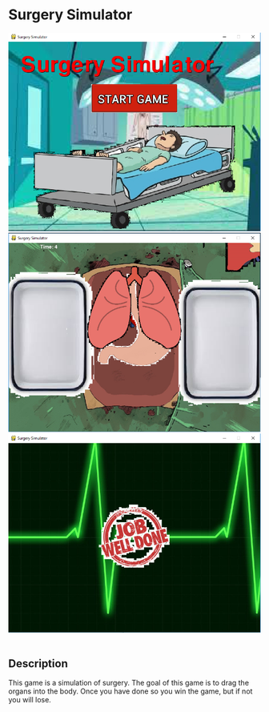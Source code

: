 # Surgery Simulator
<img Src="https://github.com/ahuang7101/pyGame-Surgery-Simulator/blob/master/title%20screen.PNG">
<img Src="https://github.com/ahuang7101/pyGame-Surgery-Simulator/blob/master/Capture2.PNG">
<img Src="https://github.com/ahuang7101/pyGame-Surgery-Simulator/blob/master/Capture3.PNG">
<img Src="">
<h2> Description </h2>
<p> This game is a simulation of surgery. The goal of this game is to drag the organs into the body. Once you have done so you win the game, but if not you will lose.</p>
